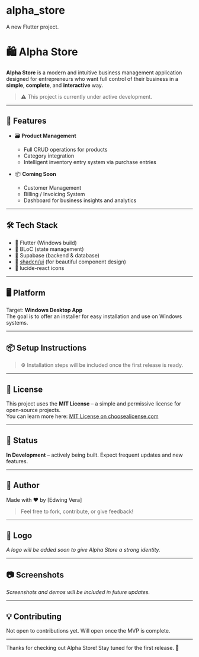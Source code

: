 # alpha_store

A new Flutter project.
# 🛍️ Alpha Store

**Alpha Store** is a modern and intuitive business management application designed for entrepreneurs who want full control of their business in a **simple**, **complete**, and **interactive** way.

> ⚠️ This project is currently under active development.

---

## 🚀 Features

- 🗃️ **Product Management**
  - Full CRUD operations for products
  - Category integration
  - Intelligent inventory entry system via purchase entries

- 📦 **Coming Soon**
  - Customer Management
  - Billing / Invoicing System
  - Dashboard for business insights and analytics

---

## 🛠️ Tech Stack

- 🧩 Flutter (Windows build)
- 🧠 BLoC (state management)
- 🧰 Supabase (backend & database)
- 🎨 [shadcn/ui](https://ui.shadcn.dev/) (for beautiful component design)
- 🔆 lucide-react icons

---

## 🖥️ Platform

Target: **Windows Desktop App**  
The goal is to offer an installer for easy installation and use on Windows systems.

---

## 📦 Setup Instructions

> ⚙️ Installation steps will be included once the first release is ready.

---

## 🔖 License

This project uses the **MIT License** – a simple and permissive license for open-source projects.  
You can learn more here: [MIT License on choosealicense.com](https://choosealicense.com/licenses/mit/)

---

## 📌 Status

**In Development** – actively being built. Expect frequent updates and new features.

---

## 👤 Author

Made with ❤️ by [Edwing Vera]  
> Feel free to fork, contribute, or give feedback!

---

## 🎨 Logo

_A logo will be added soon to give Alpha Store a strong identity._

---

## 📷 Screenshots

_Screenshots and demos will be included in future updates._

---

## 💡 Contributing

Not open to contributions yet. Will open once the MVP is complete.

---

Thanks for checking out Alpha Store! Stay tuned for the first release. 🚀
